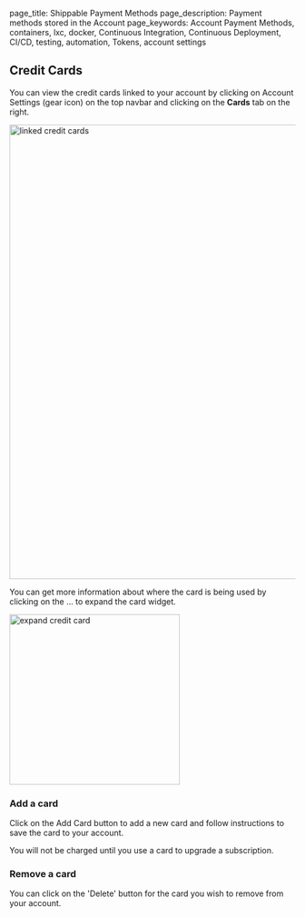 page_title: Shippable Payment Methods
page_description: Payment methods stored in the Account
page_keywords: Account Payment Methods, containers, lxc, docker, Continuous Integration, Continuous Deployment, CI/CD, testing, automation, Tokens, account settings

## Credit Cards

You can view the credit cards linked to your account by clicking on Account Settings (gear icon)  on the top navbar and clicking on the **Cards** tab on the right. 

<img src="../images/acc_cards_1.png" alt="linked credit cards" style="width:800px;"/>


You can get more information about where the card is being used by clicking on the ... to expand the card widget.


<img src="../images/acc_cards_2.png" alt="expand credit card" style="width:300px;"/>


### Add a card

Click on the Add Card button to add a new card and follow instructions to save the card to your account.

You will not be charged until you use a card to upgrade a subscription. 

### Remove a card
You can click on the 'Delete' button for the card you wish to remove from your account. 